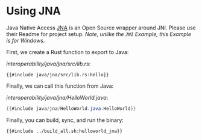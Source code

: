 # Using JNA

Java Native Access [JNA](https://github.com/java-native-access/jna) is an Open Source wrapper around JNI. Please use their Readme for project setup.
*Note, unlike the `JNI` Example, this Example is for Windows.*

First, we create a Rust function to export to Java:

_interoperability/java/jna/src/lib.rs_:

```rust,compile_fail
{{#include java/jna/src/lib.rs:hello}}
```

Finally, we can call this function from Java:

_interoperability/java/jna/HelloWorld.java_:

```java
{{#include java/jna/HelloWorld.java:HelloWorld}}
```

Finally, you can build, sync, and run the binary:

```shell
{{#include ../build_all.sh:helloworld_jna}}
```
